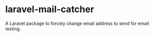 # laravel-mail-catcher
A Laravel package to forcely change email address to send for email testing.
